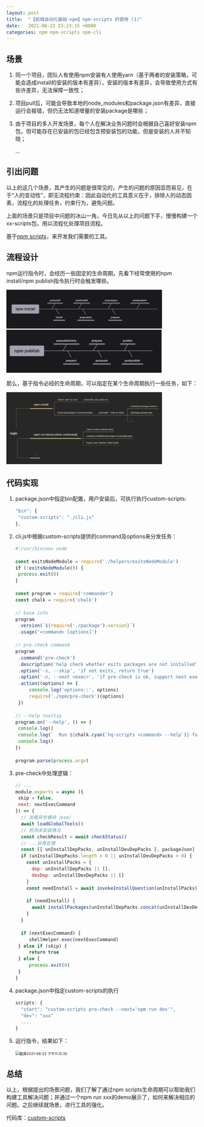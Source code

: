 ```yaml
---
layout: post
title:  "【前端自动化基础-npm】npm-scripts 的使用 (1)"
date:   2021-08-22 23:23:15 +0800
categories: npm npm-scripts npm-cli
---
```


## 场景

1. 同一个项目，团队人有使用npm安装有人使用yarn（基于两者的安装策略，可能会造成install的安装的版本有差异），安装的版本有差异，会导致使用方式有些许差异，无法保障一致性；

2. 项目pull后，可能会导致本地的node_modules和package.json有差异，直接运行会报错，但仍无法知道增量的安装package是哪些；

3. 由于项目的多人开发场景，每个人在解决业务问题时会根据自己喜好安装npm包，但可能存在已安装的包已经包含预安装包的功能，但是安装的人并不知晓；

   ...

## 引出问题

以上的这几个场景，其产生的问题是很常见的，产生的问题的原因显而易见，在于“人的变动性”，即无流程约束：因此自动化的工具意义在于，排除人的动态因素，流程化的处理任务，约束行为，避免问题。

上面的场景只是项目中问题的冰山一角，今日先从以上的问题下手，慢慢构建一个xx-scripts包，用以流程化处理项目流程。

基于[npm scripts](https://docs.npmjs.com/cli/v7/using-npm/scripts)，来开发我们需要的工具。

## 流程设计

npm运行指令时，会经历一些固定的生命周期，先看下经常使用的npm install/npm publish指令执行时会触发哪些。

<img src="https://github.com/qianghe/blogs/blob/main/imgs/npm-install-lifecycle.png?raw=true" alt="MediaQueryList Support" style="zoom:40%;" />

<img src="https://github.com/qianghe/blogs/blob/main/imgs/npm-publish-lifecycle.png?raw=true" alt="MediaQueryList Support" style="zoom:40%;" />

那么，基于指令必经的生命周期，可以指定在某个生命周期执行一些任务，如下：

<img src="https://github.com/qianghe/blogs/blob/main/imgs/npm-script-logic.png?raw=true" alt="MediaQueryList Support" style="zoom:40%;" />

## 代码实现

1. package.json中指定bin配置，用户安装后，可执行执行custom-scripts:

   ```javascript
   "bin": {
   	"custom-scripts": "./cli.js"
   },
   ```

2. cli.js中根据custom-scripts提供的command及options来分发任务：

   ```javascript
   #!/usr/bin/env node
   
   const exitsNodeModule = require('./helpers/exitsNodeModule')
   if (!exitsNodeModule()) {
   	process.exit(0)
   }
   
   const program = require('commander')
   const chalk = require('chalk')
   
   // base info
   program
   	.version(`${require('./package').version}`)
   	.usage('<command> [options]')
   
   // pre-check command
   program
   	.command('pre-check')
   	.description('help check whether exits packages are not installed')
   	.option('-s, --skip', 'if not exits, return true')
   	.option('-n, --next <exec>', 'if pre-check is ok, support next exec command')
   	.action((options) => {
   		console.log('options::', options)
   		require('./npm/pre-check')(options)
   	})
   
   // --help tooltip
   program.on('--help', () => {
   	console.log()
   	console.log(`  Run ${chalk.cyan(`hq-scripts <command> --help`)} for detailed usage of given command.`)
   	console.log()
   })
   
   program.parse(process.argv)
   ```

3. pre-check中处理逻辑：

   ```javascript
   // ...
   module.exports = async ({
   	skip = false,
   	next: nextExecCommand
   }) => {
     // 加载异步模块（esm）
     await loadGlobalTools()
     // 检测未安装情况
     const checkResult = await checkStatus()
     // ...异常处理
     const [[ unInstallDepPacks, unInstallDevDepPacks ], packageJson] = checkResult
     if (unInstallDepPacks.length > 0 || unInstallDevDepPacks > 0) {
       const unInstallPacks = {
         dep: unInstallDepPacks || [],
         devDep: unInstallDevDepPacks || []
       }
       const needInstall = await invokeInstallQuestion(unInstallPacks)
       
       if (needInstall) {
         await installPackages(unInstallDepPacks.concat(unInstallDevDepPacks), packageJson)
       }
     }
   
     if (nextExecCommand) {
   		shellHelper.exec(nextExecCommand)
   	} else if (skip) {
   		return true
   	} else {
   		process.exit(0)	
   	}
   }
   ```

4. package.json中指定custom-scripts的执行

   ```javascript
   scripts: {
     "start": "custom-scripts pre-check --next='npm run dev'",
     "dev": "xxx"
     ...
   }
   ```

5. 运行指令，结果如下：

   <img src="https://tva1.sinaimg.cn/large/008i3skNly1gtpz5l728kj60pw09iq4102.jpg" alt="截屏2021-08-22 下午11.13.35" style="zoom:67%;" />

## 总结

以上，根据提出的场景问题，我们了解了通过npm scripts生命周期可以帮助我们构建工具解决问题；并通过一个npm run xxx的demo展示了，如何来解决相应的问题。之后继续就场景，进行工具的强化。

代码库：[custom-scripts](https://github.com/qianghe/hq-scripts)

